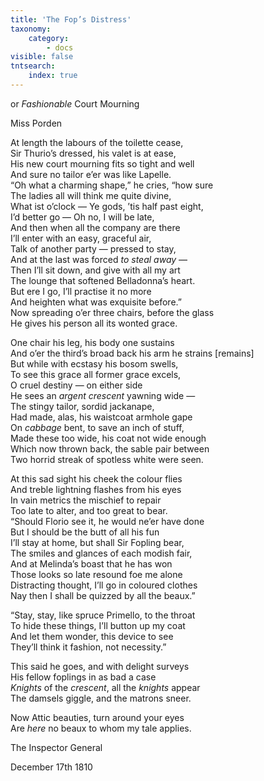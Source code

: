 ```yaml
---
title: 'The Fop’s Distress'
taxonomy:
    category:
        - docs
visible: false
tntsearch:
    index: true
---
```


<span class="title">or *Fashionable* Court Mourning </span>

<div class="author">Miss Porden</div> 
  
At length the labours of the toilette cease,  
Sir Thurio’s dressed, his valet is at ease,  
His new court mourning fits so tight and well  
And sure no tailor e’er was like Lapelle.  
 “Oh what a charming shape,” he cries, “how sure  
The ladies all will think me quite divine,  
What ist o’clock — Ye gods, ’tis half past eight,  
I’d better go — Oh no, I will be late,  
And then when all the company are there  
I’ll enter with an easy, graceful air,  
Talk of another party — pressed to stay,  
And at the last was forced *to steal away* —  
Then I’ll sit down, and give with all my art  
The lounge that softened Belladonna’s heart.  
But ere I go, I’ll practise it no more  
And heighten what was exquisite before.”  
 Now spreading o’er three chairs, before the glass  
He gives his person all its wonted grace.  
  
One chair his leg, his body one sustains  
And o’er the third’s broad back his arm he strains [remains]  
But while with ecstasy his bosom swells,  
To see this grace all former grace excels,  
O cruel destiny — on either side  
He sees an *argent crescent* yawning wide —  
The stingy tailor, sordid jackanape,  
Had made, alas, his waistcoat armhole gape  
On *cabbage* bent, to save an inch of stuff,  
Made these too wide, his coat not wide enough  
Which now thrown back, the sable pair between  
Two horrid streak of spotless white were seen.  
  
At this sad sight his cheek the colour flies  
And treble lightning flashes from his eyes  
In vain metrics the mischief to repair  
Too late to alter, and too great to bear.  
“Should Florio see it, he would ne’er have done  
But I should be the butt of all his fun  
I’ll stay at home, but shall Sir Fopling bear,  
The smiles and glances of each modish fair,  
And at Melinda’s boast that he has won  
Those looks so late resound foe me alone  
Distracting thought, I’ll go in coloured clothes  
Nay then I shall be quizzed by all the beaux.”  
  
“Stay, stay, like spruce Primello, to the throat  
To hide these things, I’ll button up my coat  
And let them wonder, this device to see  
They’ll think it fashion, not necessity.”  
  
This said he goes, and with delight surveys  
His fellow foplings in as bad a case  
*Knights* of the *crescent*, all the *knights* appear  
The damsels giggle, and the matrons sneer.  
  
Now Attic beauties, turn around your eyes  
Are *here* no beaux to whom my tale applies.  
  
The Inspector General  
  
December 17th 1810